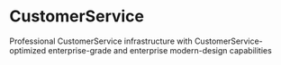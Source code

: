# CustomerService
Professional CustomerService infrastructure with CustomerService-optimized enterprise-grade and enterprise modern-design capabilities
